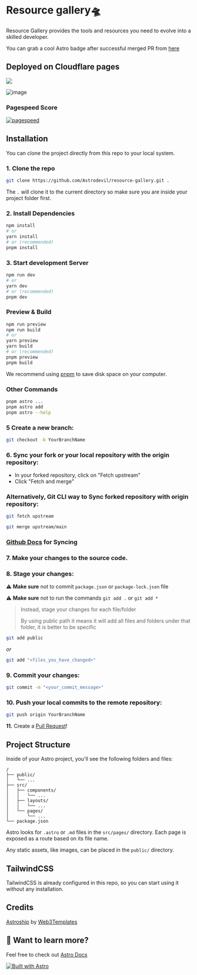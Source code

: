 # Resource gallery🛸
Resource Gallery provides the tools and resources you need to evolve into a skilled developer. 

You can grab a cool Astro badge after successful merged PR from [here](https://astro.badg.es/contributors/)

## Deployed on Cloudflare pages
<a href="https://pages.cloudflare.com/" target="blank"><img src="https://img.icons8.com/color/cloudflare"/></a>

![image](https://github.com/Astrodevil/resource-gallery/blob/main/public/screely.png)

### Pagespeed Score

[![pagespeed](https://user-images.githubusercontent.com/1884712/210250214-7aa98167-7993-4b90-8138-326b8fa0c223.png)](https://pagespeed.web.dev/report?url=https%3A%2F%2Fastroship.web3templates.com%2F)


## Installation

You can clone the project directly from this repo to your local system.

### 1. Clone the repo

```bash
git clone https://github.com/Astrodevil/resource-gallery.git .
```

The `.` will clone it to the current directory so make sure you are inside your project folder first.

### 2. Install Dependencies

```bash
npm install
# or
yarn install
# or (recommended)
pnpm install
```

### 3. Start development Server

```bash
npm run dev
# or
yarn dev
# or (recommended)
pnpm dev
```

### Preview & Build

```bash
npm run preview
npm run build
# or
yarn preview
yarn build
# or (recommended)
pnpm preview
pnpm build
```

We recommend using [pnpm](https://pnpm.io/) to save disk space on your computer.

### Other Commands

```bash
pnpm astro ...
pnpm astro add
pnpm astro --help
```
### 5 Create a new branch:

```bash
git checkout -b YourBranchName
```

### 6. Sync your fork or your local repository with the origin repository:

- In your forked repository, click on "Fetch upstream"
- Click "Fetch and merge"

### Alternatively, Git CLI way to Sync forked repository with origin repository:

```bash
git fetch upstream
```

```bash
git merge upstream/main
```

### [Github Docs](https://docs.github.com/en/github/collaborating-with-pull-requests/addressing-merge-conflicts/resolving-a-merge-conflict-on-github) for Syncing

### 7. Make your changes to the source code.

### 8. Stage your changes:

⚠️ **Make sure** not to commit `package.json` or `package-lock.json` file

⚠️ **Make sure** not to run the commands `git add .` or `git add *`

> Instead, stage your changes for each file/folder
>
> By using public path it means it will add all files and folders under that folder, it is better to be specific

```bash
git add public
```

_or_

```bash
git add "<files_you_have_changed>"
```

### 9. Commit your changes:

```bash
git commit -m "<your_commit_message>"
```

### 10. Push your local commits to the remote repository:

```bash
git push origin YourBranchName
```

**11.** Create a [Pull Request](https://help.github.com/en/github/collaborating-with-issues-and-pull-requests/creating-a-pull-request)!

## Project Structure

Inside of your Astro project, you'll see the following folders and files:

```
/
├── public/
│   └── ...
├── src/
│   ├── components/
│   │   └── ...
│   ├── layouts/
│   │   └── ...
│   └── pages/
│       └── ...
└── package.json
```

Astro looks for `.astro` or `.md` files in the `src/pages/` directory. Each page is exposed as a route based on its file name.

Any static assets, like images, can be placed in the `public/` directory.

## TailwindCSS

TailwindCSS is already configured in this repo, so you can start using it without any installation.

## Credits

[Astroship](https://astroship.web3templates.com/) by [Web3Templates](https://web3templates.com)



## 👀 Want to learn more?

Feel free to check out [Astro Docs](https://docs.astro.build)

[![Built with Astro](https://astro.badg.es/v1/built-with-astro.svg)](https://astro.build)
